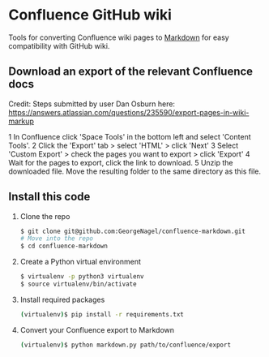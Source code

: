 # Confluence GitHub wiki

Tools for converting Confluence wiki pages to [Markdown](https://daringfireball.net/projects/markdown/) for easy compatibility with GitHub wiki.

## Download an export of the relevant Confluence docs

Credit:
Steps submitted by user Dan Osburn here: https://answers.atlassian.com/questions/235590/export-pages-in-wiki-markup

1  In Confluence click 'Space Tools' in the bottom left and select 'Content Tools'.
2  Click the 'Export' tab > select 'HTML' > click 'Next'
3  Select 'Custom Export' > check the pages you want to export > click 'Export'
4  Wait for the pages to export, click the link to download.
5  Unzip the downloaded file. Move the resulting folder to the same directory as this file.

## Install this code

1. Clone the repo

    ```bash
    $ git clone git@github.com:GeorgeNagel/confluence-markdown.git
    # Move into the repo
    $ cd confluence-markdown

2. Create a Python virtual environment

    ```bash
    $ virtualenv -p python3 virtualenv
    $ source virtualenv/bin/activate
    ```

3. Install required packages

    ```bash
    (virtualenv)$ pip install -r requirements.txt
    ```

4. Convert your Confluence export to Markdown
    
    ```bash
    (virtualenv)$ python markdown.py path/to/confluence/export
    ```
